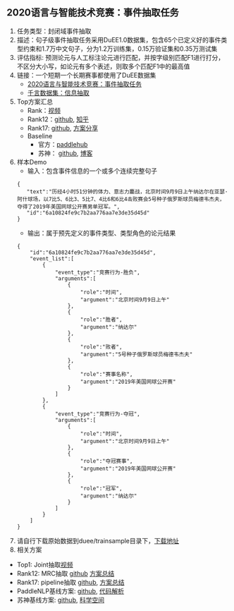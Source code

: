 ## 2020语言与智能技术竞赛：事件抽取任务
1. 任务类型：封闭域事件抽取
2. 描述：句子级事件抽取任务采用DuEE1.0数据集，包含65个已定义好的事件类型约束和1.7万中文句子，分为1.2万训练集，0.15万验证集和0.35万测试集
3. 评估指标: 预测论元与人工标注论元进行匹配，并按字级别匹配F1进行打分，不区分大小写，如论元有多个表述，则取多个匹配F1中的最高值
4. 链接：一个短期一个长期赛事都使用了DuEE数据集
    - [2020语言与智能技术竞赛：事件抽取任务](https://aistudio.baidu.com/aistudio/competition/detail/32/0/task-definition)
    - [千言数据集：信息抽取](https://aistudio.baidu.com/aistudio/competition/detail/46/0/task-definition)
5. Top方案汇总
    - Rank：[视频](https://live.baidu.com/m/media/pclive/pchome/live.html?room_id=4008201814&source=h5pre)
    - Rank12：[github](https://github.com/qiufengyuyi/event_extraction), [知乎](https://zhuanlan.zhihu.com/p/141237763)
    - Rank17: [github](https://github.com/onewaymyway/DuEE_2020), [方案分享](https://aistudio.baidu.com/aistudio/projectdetail/545914)
    - Baseline
        - 官方：[paddlehub](https://github.com/PaddlePaddle/Research/tree/master/KG/DuEE_baseline/DuEE-PaddleHub)
        - 苏神： [github](https://github.com/bojone/lic2020_baselines), [博客](https://kexue.fm/archives/7321)
6. 样本Demo
    - 输入：包含事件信息的一个或多个连续完整句子
    ```
    {
       "text":"历经4小时51分钟的体力、意志力鏖战，北京时间9月9日上午纳达尔在亚瑟·阿什球场，以7比5、6比3、5比7、4比6和6比4击败赛会5号种子俄罗斯球员梅德韦杰夫，夺得了2019年美国网球公开赛男单冠军。",
       "id":"6a10824fe9c7b2aa776aa7e3de35d45d"
    }
    ```
    - 输出：属于预先定义的事件类型、类型角色的论元结果
    ```
    {
        "id":"6a10824fe9c7b2aa776aa7e3de35d45d",
        "event_list":[
            {
                "event_type":"竞赛行为-胜负",
                "arguments":[
                    {
                        "role":"时间",
                        "argument":"北京时间9月9日上午"
                    },
                    {
                        "role":"胜者",
                        "argument":"纳达尔"
                    },
                    {
                        "role":"败者",
                        "argument":"5号种子俄罗斯球员梅德韦杰夫"
                    },
                    {
                        "role":"赛事名称",
                        "argument":"2019年美国网球公开赛"
                    }
                ]
            },
            {
                "event_type":"竞赛行为-夺冠",
                "arguments":[
                    {
                        "role":"时间",
                        "argument":"北京时间9月9日上午"
                    },
                    {
                        "role":"夺冠赛事",
                        "argument":"2019年美国网球公开赛"
                    },
                    {
                        "role":"冠军",
                        "argument":"纳达尔"
                    }
                ]
            }
        ]
    }
    ```
7. 请自行下载原始数据到duee/trainsample目录下，[下载地址](https://aistudio.baidu.com/aistudio/competition/detail/46/0/datasets)
8. 相关方案
- Top1: Joint抽取[视频](http://live.baidu.com/m/media/pclive/pchome/live.html?room_id=4008201814&source=h5pre)
- Rank12: MRC抽取
[github](https://github.com/qiufengyuyi/event_extraction)
[方案总结](https://zhuanlan.zhihu.com/p/141237763)
- Rank17: pipeline抽取 
[github](https://github.com/onewaymyway/DuEE_2020),
 [方案总结](https://aistudio.baidu.com/aistudio/projectdetail/545914)
- PaddleNLP基线方案:
[github](https://github.com/PaddlePaddle/Research/tree/master/KG/DuEE_baseline/DuEE-PaddleHub),
[代码解析](https://exmachinelearning.github.io/PaddleNLP_Homework/homework/duee.html)
- 苏神基线方案: 
[github](https://github.com/bojone/lic2020_baselines),
[科学空间](https://kexue.fm/archives/7321)


